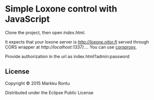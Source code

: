 Simple Loxone control with JavaScript
======

Clone the project, then open *index.html*.

It expects that your loxone server is *http://loxone.nitor.fi* served through CORS wrapper at *http://localhost:1337/...*.
You can use [corsproxy](https://www.npmjs.com/package/corsproxy),

Provide authorization in the url as index.html?admin:password

License
-------

Copyright © 2015 Markku Rontu

Distributed under the Eclipse Public License
